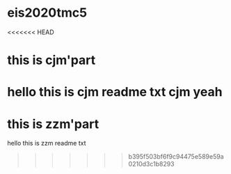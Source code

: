 # eis2020tmc5
<<<<<<< HEAD
# this is cjm'part
hello this is cjm readme txt
cjm yeah
=======
# this is zzm'part
hello this is zzm readme txt

>>>>>>> b395f503bf6f9c94475e589e59a0210d3c1b8293

